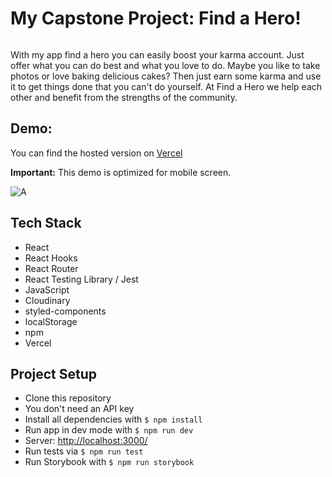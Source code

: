 # My Capstone Project: Find a Hero!

![]()

With my app find a hero you can easily boost your karma account. Just offer what you can do best and what you love to do. Maybe you like to take photos or love baking delicious cakes? Then just earn some karma and use it to get things done that you can't do yourself. At Find a Hero we help each other and benefit from the strengths of the community.


## Demo:

You can find the hosted version on [Vercel](https://capstone-project-find-a-hero.vercel.app)

**Important:** This demo is optimized for mobile screen.

![A]()

## Tech Stack

- React
- React Hooks
- React Router
- React Testing Library / Jest
- JavaScript
- Cloudinary
- styled-components
- localStorage
- npm
- Vercel

## Project Setup

- Clone this repository
- You don't need an API key
- Install all dependencies with `$ npm install`
- Run app in dev mode with `$ npm run dev`
- Server: [http://localhost:3000/](http://localhost:3000/)
- Run tests via `$ npm run test`
- Run Storybook with `$ npm run storybook`
